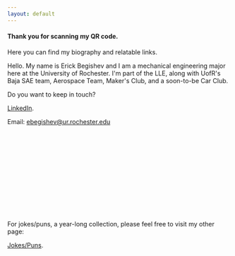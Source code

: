```yaml
---
layout: default
---
```


#### Thank you for scanning my QR code. 

Here you can find my biography and relatable links. 

Hello. My name is Erick Begishev and I am a mechanical engineering major here at the University of Rochester. I'm part of the LLE, along with UofR's Baja SAE team, Aerospace Team, Maker's Club, and a soon-to-be Car Club. 

Do you want to keep in touch? 

[LinkedIn](https://www.linkedin.com/in/ebegishev/).

Email: ebegishev@ur.rochester.edu

<br>
<br>
<br>
<br>
<br>
<br>
<br>
<br>
<br>
<br>
<br>




For jokes/puns, a year-long collection, please feel free to visit my other page: 

[Jokes/Puns](./another-page.html).
